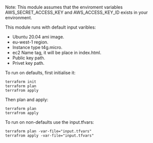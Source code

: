 <p>Note: This module assumes that the enviroment variables AWS_SECRET_ACCESS_KEY and AWS_ACCESS_KEY_ID exists in your environment.</p>

This module runs with default input varibles:
- Ubuntu 20.04 ami image.
- eu-west-1 region.
- Instance type t4g.micro.
- ec2 Name tag, it will be place in index.html.
- Public key path.
- Privet key path.

To run on defaults, first initialise it:
```console
terraform init
terraform plan
terrafrom apply
```
Then plan and apply:
```console
terraform plan
terrafrom apply
```
To run on non-defaults use the input.tfvars: 
```console
terraform plan -var-file="input.tfvars"
terrafrom apply -var-file="input.tfvars"
```